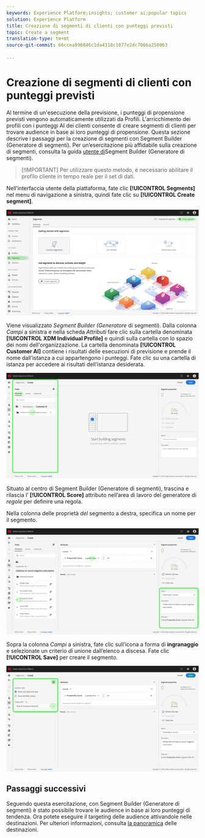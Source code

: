 ```yaml
---
keywords: Experience Platform;insights; customer ai;popular topics
solution: Experience Platform
title: Creazione di segmenti di clienti con punteggi previsti
topic: Create a segment
translation-type: tm+mt
source-git-commit: 66ccea896846c1da4310c1077e2dc7066a258063

---
```



# Creazione di segmenti di clienti con punteggi previsti

Al termine di un&#39;esecuzione della previsione, i punteggi di propensione previsti vengono automaticamente utilizzati da Profili. L&#39;arricchimento dei profili con i punteggi AI dei clienti consente di creare segmenti di clienti per trovare audience in base ai loro punteggi di propensione. Questa sezione descrive i passaggi per la creazione di segmenti con Segment Builder (Generatore di segmenti). Per un’esercitazione più affidabile sulla creazione di segmenti, consulta la guida [utente di](../../../segmentation/tutorials/create-a-segment.md)Segment Builder (Generatore di segmenti).

>[!IMPORTANT] Per utilizzare questo metodo, è necessario abilitare il profilo cliente in tempo reale per il set di dati.

Nell’interfaccia utente della piattaforma, fate clic **[!UICONTROL Segments]** nel menu di navigazione a sinistra, quindi fate clic su **[!UICONTROL Create segment]**.

![](../images/user-guide/segments.png)

Viene visualizzato *Segment Builder (Generatore* di segmenti). Dalla colonna *Campi* a sinistra e nella scheda *Attributi* fare clic sulla cartella denominata **[!UICONTROL XDM Individual Profile]** e quindi sulla cartella con lo spazio dei nomi dell&#39;organizzazione. La cartella denominata **[!UICONTROL Customer AI]** contiene i risultati delle esecuzioni di previsione e prende il nome dall’istanza a cui appartengono i punteggi. Fate clic su una cartella di istanza per accedere ai risultati dell’istanza desiderata.

![](../images/user-guide/results.png)

Situato al centro di Segment Builder (Generatore di segmenti), trascina e rilascia l’ **[!UICONTROL Score]** attributo nell’area di lavoro del generatore di *regole* per definire una regola.

Nella colonna delle proprietà *del* segmento a destra, specifica un nome per il segmento.

![](../images/user-guide/properties.png)

Sopra la colonna *Campi* a sinistra, fate clic sull’icona a forma di **ingranaggio** e selezionate un criterio *di* unione dall’elenco a discesa. Fate clic **[!UICONTROL Save]** per creare il segmento.

![](../images/user-guide/merge_policy.png)

## Passaggi successivi

Seguendo questa esercitazione, con Segment Builder (Generatore di segmenti) è stato possibile trovare le audience in base ai loro punteggi di tendenza. Ora potete eseguire il targeting delle audience attivandole nelle destinazioni. Per ulteriori informazioni, consulta [la panoramica](https://docs.adobe.com/content/help/en/experience-platform/rtcdp/destinations/destinations-overview.html) delle destinazioni.
